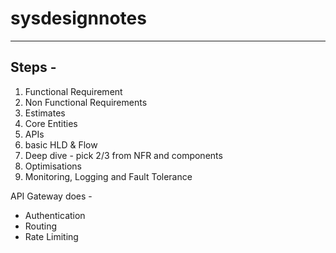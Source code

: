 # sysdesignnotes

---

## Steps - 

1. Functional Requirement
2. Non Functional Requirements
3. Estimates 
4. Core Entities
5. APIs
6. basic HLD & Flow
7. Deep dive - pick 2/3 from NFR and components
8. Optimisations
9. Monitoring, Logging and Fault Tolerance



API Gateway does - 
- Authentication
- Routing
- Rate Limiting
